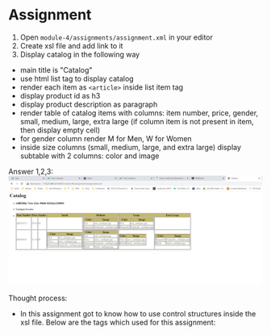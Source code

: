 # Assignment

1. Open `module-4/assignments/assignment.xml` in your editor
2. Create xsl file and add link to it
3. Display catalog in the following way

- main title is "Catalog"
- use html list tag to display catalog
- render each item as `<article>` inside list item tag
- display product id as h3
- display product description as paragraph
- render table of catalog items with columns: item number, price, gender, small, medium, large, extra large (if column item is not present in item, then display empty cell)
- for gender column render M for Men, W for Women
- inside size columns (small, medium, large, and extra large) display subtable with 2 columns: color and image



Answer 1,2,3: 
 ![image info](./assignment_answer.png)


Thought process:
- In this assignment got to know how to use control structures inside the xsl file.
Below are the tags which used for this assignment:
 <!-- <xsl:for-each> -->
 <!-- <xsl:value-of> -->
 <!-- <xsl:if --> 
  <!-- <xsl:choose> -->
  <!-- <xsl:when> --> 
